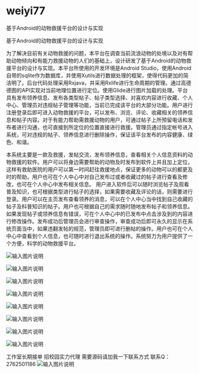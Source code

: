 # weiyi77
基于Android的动物救援平台的设计与实现

基于Android的动物救援平台的设计与实现

为了解决目前有关动物救援的问题，本平台在调查当前流浪动物的处境以及对有帮助动物倾向和有能力救援动物的人们的基础上，设计研发了基于Android的动物救援平台的设计与实现。本平台所使用的开发环境是Android Studio，使用Android自带的sqlite作为数据库，并使用Xutils进行数据处理的框架，使得代码更加的简洁明了。后台代码处理采用Rxjava，并采用Rxlife进行生命周期的管理。通过高德德图的API实现对当前地理位置进行定位。使用Glide进行图片加载的处理。平台具有发布领养信息、发布各类型帖子、帖子类型选择、对喜欢内容进行收藏、个人中心、管理员对违规帖子管理等功能，当前已完成该平台的大部分功能。用户进行注册登录后即可进入动物救援的平台，可以发布、浏览、评论、收藏相关的领养信息和帖子内容。对于有能力帮助需救援动物的用户，可通过帖子上所预留电话和发布者进行沟通，也可直接到所定位的位置直接进行救援。管理员通过指定帐号进入系统，可对违规的帖子、领养信息进行删除操作，保证该平台发布的内容健康、绿色、和谐。



本系统主要是一款及救援，发帖交流，发布领养信息，查看相关个人信息资料的动物救援的软件。用户可以将身边需要帮助的动物及时发布到软件上并且加上定位，这样有救助医院的用户可以第一时间赶往救援地点，保证更多的动物可以的都更及时的帮助。用户也可在个人中心中对自己发布过或者收藏过的帖子进行查看及修改，也可在个人中心中发布相关信息。
    用户进入软件后可以随时浏览帖子及观看普及知识，也可根据类型进行帖子的选择，如果需要收藏及评论的话，则需要进行登录。用户可以在主页发布查看领养的消息，可以在个人中心当中找到自己收藏的帖子及科普知识的帖子。用户也可根据自己的需求随时随地发布帖子和领养信息。如果发现帖子或领养信息有错误，可在个人中心中的已发布中点击涉及到的内容进行修改操作。发布成功后管理员会进行审查操作，审查成功后即可永久的显示在系统页面当中，如果违翻发帖的规范，管理员即可进行删帖的操作。用户也可在个人中心中查看到个人信息，也可随时进行退出系统的操作。系统努力为用户提供了一个方便，科学的动物救援平台。

![输入图片说明](https://images.gitee.com/uploads/images/2020/1202/001132_3c3f3d7c_4865385.png "屏幕截图.png")

![输入图片说明](https://images.gitee.com/uploads/images/2020/1202/001140_b15f8f7e_4865385.png "屏幕截图.png")

![输入图片说明](https://images.gitee.com/uploads/images/2020/1202/001156_8d6f8029_4865385.png "屏幕截图.png")


![输入图片说明](https://images.gitee.com/uploads/images/2020/1202/001217_7a97d215_4865385.png "屏幕截图.png")

![输入图片说明](https://images.gitee.com/uploads/images/2020/1202/001224_6adba461_4865385.png "屏幕截图.png")

![输入图片说明](https://images.gitee.com/uploads/images/2020/1202/001231_e592c732_4865385.png "屏幕截图.png")

![输入图片说明](https://images.gitee.com/uploads/images/2020/1202/001241_5dd4bd8a_4865385.png "屏幕截图.png")

![输入图片说明](https://images.gitee.com/uploads/images/2020/1202/001247_bf924c13_4865385.png "屏幕截图.png")

工作室长期接单 招校园实力代理
需要源码请加我一下联系方式
联系Q：2762501186
![输入图片说明](https://images.gitee.com/uploads/images/2020/1119/003728_cd598bb9_4865385.jpeg "微信.jpg")
